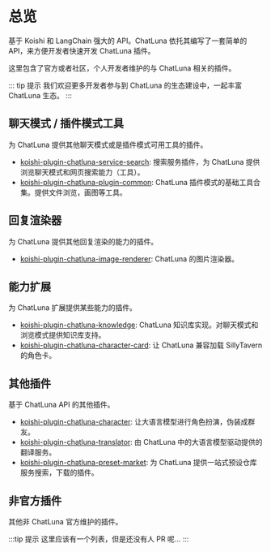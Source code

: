 # 总览

基于 Koishi 和 LangChain 强大的 API。ChatLuna 依托其编写了一套简单的 API，来方便开发者快速开发 ChatLuna 插件。

这里包含了官方或者社区，个人开发者维护的与 ChatLuna 相关的插件。

::: tip 提示
我们欢迎更多开发者参与到 ChatLuna 的生态建设中，一起丰富 ChatLuna 生态。
:::

## 聊天模式 / 插件模式工具

为 ChatLuna 提供其他聊天模式或是插件模式可用工具的插件。

- [koishi-plugin-chatluna-service-search](./plugin/search-service.md): 搜索服务插件，为 ChatLuna 提供浏览聊天模式和网页搜索能力（工具）。
- [koishi-plugin-chatluna-plugin-common](./plugin/common.md): ChatLuna 插件模式的基础工具合集。提供文件浏览，画图等工具。

## 回复渲染器

为 ChatLuna 提供其他回复渲染的能力的插件。

- [koishi-plugin-chatluna-image-renderer](./renderer/image.md): ChatLuna 的图片渲染器。

## 能力扩展

为 ChatLuna 扩展提供某些能力的插件。

- [koishi-plugin-chatluna-knowledge](./extension/knowledge.md): ChatLuna 知识库实现。对聊天模式和浏览模式提供知识库支持。
- [koishi-plugin-chatluna-character-card](./extension/character-card.md): 让 ChatLuna 兼容加载 SillyTavern 的角色卡。

## 其他插件

基于 ChatLuna API 的其他插件。

- [koishi-plugin-chatluna-character](./other/character.md): 让大语言模型进行角色扮演，伪装成群友。
- [koishi-plugin-chatluna-translator](./other/translator.md): 由 ChatLuna 中的大语言模型驱动提供的翻译服务。
- [koishi-plugin-chatluna-preset-market](./other/preset-market.md): 为 ChatLuna 提供一站式预设仓库服务搜索，下载的插件。

## 非官方插件

其他非 ChatLuna 官方维护的插件。

:::tip 提示
这里应该有一个列表，但是还没有人 PR 呢...
:::
